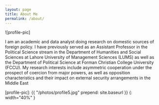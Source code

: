 ```yaml
---
layout: page
title: About Me
permalink: /about/
---
```


![profile-pic]

I am an academic and data analyst doing research on domestic sources of foreign policy. I have previously served as an Assistant Professor in the Political Science stream in the Department of Humanities and Social Sciences at Lahore University of Management Sciences (LUMS) as well as the Department of Political Science at Forman Christian College University (FCCU). My research interests include asymmetric cooperation under the prospect of coercion from major powers, as well as opposition characteristics and their impact on external security arrangements in the Middle East

[profile-pic]: {{ "/photos/profile5.jpg" prepend: site.baseurl }}
{: width="40%" }
